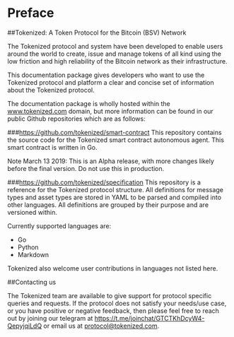 # Preface

##Tokenized: A Token Protocol for the Bitcoin (BSV) Network

The Tokenized protocol and system have been developed to enable users around the world to create, issue and manage tokens of all kind using the low friction and high reliability of the Bitcoin network as their infrastructure.

This documentation package gives developers who want to use the Tokenized protocol and platform a clear and concise set of information about the Tokenized protocol.

The documentation package is wholly hosted within the www.tokenized.com domain, but more information can be found in our public Github repositories which are as follows:

###https://github.com/tokenized/smart-contract
This repository contains the source code for the Tokenized smart contract autonomous agent. This smart contract is written in Go.

Note March 13 2019: This is an Alpha release, with more changes likely before the final version. Do not use this in production.

###https://github.com/tokenized/specification
This repository is a reference for the Tokenized protocol structure. All definitions for message types and asset types are stored in YAML to be parsed and compiled into other languages.
All definitions are grouped by their purpose and are versioned within.

Currently supported languages are:
* Go
* Python
* Markdown

Tokenized also welcome user contributions in languages not listed here. 

##Contacting us

The Tokenized team are available to give support for protocol specific queries and requests.  If the protocol does not satisfy your needs/use case, or you have positive or negative feedback, then please feel free to reach out by joining our telegram at https://t.me/joinchat/GTCTKhDcyW4-QepyjqiLdQ or email us at protocol@tokenized.com.

